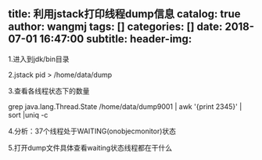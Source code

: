 title: 利用jstack打印线程dump信息
catalog: true
author: wangmj
tags: []
categories: []
date: 2018-07-01 16:47:00
subtitle:
header-img:
---
1.进入到jdk/bin目录

2.jstack pid > /home/data/dump

3.查看各线程状态下的数量



grep java.lang.Thread.State /home/data/dump9001 | awk '{print $2$3$4$5}' | sort |uniq -c



4.分析：37个线程处于WAITING(onobjecmonitor)状态

5.打开dump文件具体查看waiting状态线程都在干什么



